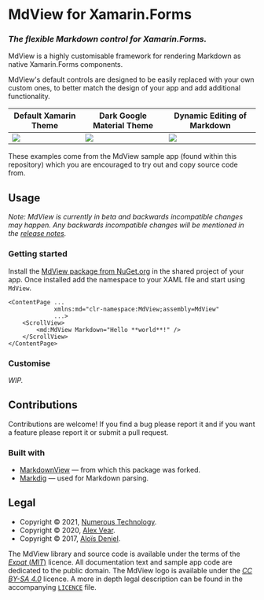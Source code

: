 # MdView for Xamarin.Forms

### *The flexible Markdown control for Xamarin.Forms.*

MdView is a highly customisable framework for rendering Markdown as native Xamarin.Forms components.

MdView's default controls are designed to be easily replaced with your own custom ones, to better match the design of your app and add additional functionality.

| Default Xamarin Theme | Dark Google Material Theme | Dynamic Editing of Markdown |
|---|---|---|
| ![][default] | ![][dark] | ![][edit] |

[default]: https://raw.githubusercontent.com/NumerousTechnology/MdView/4ecbaca9de0af53c6bca8fa81f4274077592e16e/MdView_Sample_Default.png
[dark]: https://github.com/NumerousTechnology/MdView/raw/4ecbaca9de0af53c6bca8fa81f4274077592e16e/MdView_Sample_Dark.gif
[edit]: https://github.com/NumerousTechnology/MdView/raw/4ecbaca9de0af53c6bca8fa81f4274077592e16e/MdView_Sample_Edit.gif

These examples come from the MdView sample app (found within this repository) which you are encouraged to try out and copy source code from.


## Usage

*Note: MdView is currently in beta and backwards incompatible changes may happen.  Any backwards incompatible changes will be mentioned in the [release notes](https://github.com/NumerousTechnology/MdView/releases).*


### Getting started

Install the [MdView package from NuGet.org](https://www.nuget.org/packages/MdView) in the shared project of your app.  Once installed add the namespace to your XAML file and start using `MdView`.

```xaml
<ContentPage ...
             xmlns:md="clr-namespace:MdView;assembly=MdView"
             ...>
    <ScrollView>
        <md:MdView Markdown="Hello **world**!" />
    </ScrollView>
</ContentPage>
```


### Customise

_WIP._


## Contributions

Contributions are welcome! If you find a bug please report it and if you want a feature please report it or submit a pull request.

### Built with

- [MarkdownView](https://github.com/dotnet-ad/MarkdownView) — from which this package was forked.
- [Markdig](https://github.com/lunet-io/markdig) —  used for Markdown parsing.


## Legal

- Copyright © 2021, [Numerous Technology](https://numerous.app).
- Copyright © 2020, [Alex Vear](https://alexvear.com).
- Copyright © 2017, [Aloïs Deniel](http://aloisdeniel.github.io).

The MdView library and source code is available under the terms of the [_Expat_
(_MIT_)][MIT] licence.  All documentation text and sample app code are
dedicated to the public domain.  The MdView logo is available under the [_CC
BY-SA 4.0_][CC] licence.  A more in depth legal description can be found in the
accompanying [`LICENCE`][Licence] file.


[CC0]: https://creativecommons.org/publicdomain/zero/1.0/
[CC]:  https://creativecommons.org/licenses/by-sa/4.0/
[MIT]: https://directory.fsf.org/wiki/License:MIT
[Licence]: https://github.com/NumerousTechnology/MdView/blob/master/LICENCE
